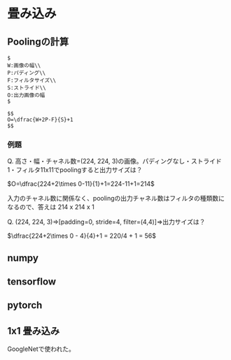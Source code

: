 # 畳み込み

## Poolingの計算

```{info}
$
W:画像の幅\\
P:パディング\\
F:フィルタサイズ\\
S:ストライド\\
O:出力画像の幅
$

$$
O=\dfrac{W+2P-F}{S}+1
$$
```

### 例題
Q. 高さ・幅・チャネル数=(224, 224, 3)の画像。パディングなし・ストライド1・フィルタ11x11でpoolingすると出力サイズは？

$O=\dfrac{224+2\times 0-11}{1}+1=224-11+1=214$

入力のチャネル数に関係なく、poolingの出力チャネル数はフィルタの種類数になるので、答えは
214 x 214 x 1

Q. (224, 224, 3)⇒[padding=0, stride=4, filter=(4,4)]⇒出力サイズは？

$\dfrac{224+2\times 0 - 4}{4}+1 = 220/4 + 1 = 56$

## numpy

## tensorflow

## pytorch


## 1x1 畳み込み

GoogleNetで使われた。